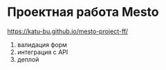 # Проектная работа Mesto
https://katu-bu.github.io/mesto-project-ff/

1. валидация форм
2. интеграция с API
3. деплой
